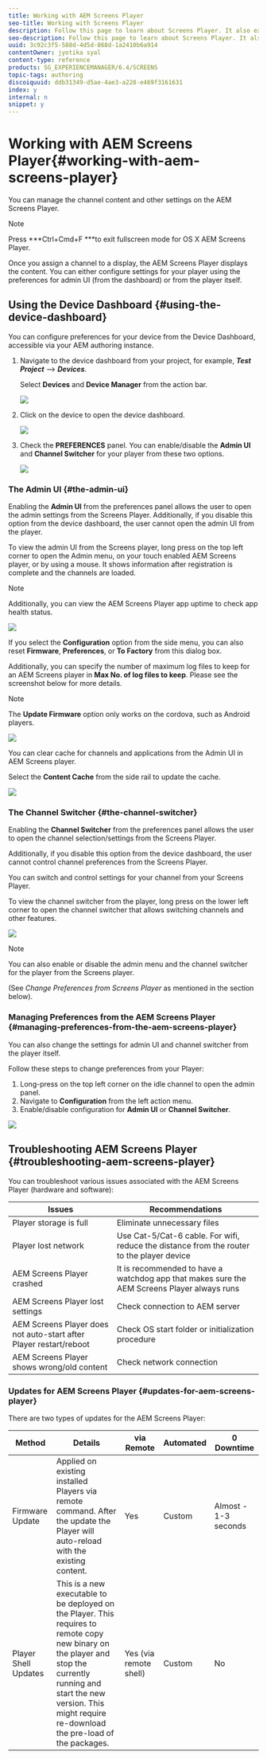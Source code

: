 ```yaml
---
title: Working with AEM Screens Player
seo-title: Working with Screens Player
description: Follow this page to learn about Screens Player. It also explains the Admin UI and the Channel Switcher.
seo-description: Follow this page to learn about Screens Player. It also explains the Admin UI and the Channel Switcher.
uuid: 3c92c3f5-588d-4d5d-868d-1a2410b6a914
contentOwner: jyotika syal
content-type: reference
products: SG_EXPERIENCEMANAGER/6.4/SCREENS
topic-tags: authoring
discoiquuid: ddb31349-d5ae-4ae3-a228-e469f3161631
index: y
internal: n
snippet: y
---
```


# Working with AEM Screens Player{#working-with-aem-screens-player}

You can manage the channel content and other settings on the AEM Screens Player.

>[!NOTE]
>
>Press ***Ctrl+Cmd+F ***to exit fullscreen mode for OS X AEM Screens Player.

Once you assign a channel to a display, the AEM Screens Player displays the content. You can either configure settings for your player using the preferences for admin UI (from the dashboard) or from the player itself.

## Using the Device Dashboard {#using-the-device-dashboard}

You can configure preferences for your device from the Device Dashboard, accessible via your AEM authoring instance.

1. Navigate to the device dashboard from your project, for example, ***Test Project*** --&gt; ***Devices***.

   Select **Devices** and **Device Manager** from the action bar.

   ![](assets/chlimage_1-51.png)

1. Click on the device to open the device dashboard.

   ![](assets/chlimage_1-52.png)

1. Check the **PREFERENCES** panel. You can enable/disable the **Admin UI** and **Channel Switcher** for your player from these two options.

   ![](assets/chlimage_1-53.png)

### The Admin UI {#the-admin-ui}

Enabling the **Admin UI** from the preferences panel allows the user to open the admin settings from the Screens Player. Additionally, if you disable this option from the device dashboard, the user cannot open the admin UI from the player.

To view the admin UI from the Screens player, long press on the top left corner to open the Admin menu, on your touch enabled AEM Screens player, or by using a mouse. It shows information after registration is complete and the channels are loaded.

>[!NOTE]
>
>Additionally, you can view the AEM Screens Player app uptime to check app health status.

![](assets/chlimage_1-2.gif)

If you select the **Configuration** option from the side menu, you can also reset **Firmware**, **Preferences**, or **To Factory** from this dialog box.

Additionally, you can specify the number of maximum log files to keep for an AEM Screens player in **Max No. of log files to keep**. Please see the screenshot below for more details.

>[!NOTE]
>
>The **Update Firmware** option only works on the cordova, such as Android players.

![](assets/screen_shot_2018-10-15at101257am.png)

You can clear cache for channels and applications from the Admin UI in AEM Screens player.

Select the **Content Cache** from the side rail to update the cache.

![](assets/screen_shot_2018-10-15at105717am.png) 

### The Channel Switcher {#the-channel-switcher}

Enabling the **Channel Switcher** from the preferences panel allows the user to open the channel selection/settings from the Screens Player.

Additionally, if you disable this option from the device dashboard, the user cannot control channel preferences from the Screens Player.

You can switch and control settings for your channel from your Screens Player.

To view the channel switcher from the player, long press on the lower left corner to open the channel switcher that allows switching channels and other features.

![](assets/chlimage_1-54.png)

>[!NOTE]
>
>You can also enable or disable the admin menu and the channel switcher for the player from the Screens player.
>
>(See *Change Preferences from Screens Player* as mentioned in the section below).

### Managing Preferences from the AEM Screens Player {#managing-preferences-from-the-aem-screens-player}

You can also change the settings for admin UI and channel switcher from the player itself.

Follow these steps to change preferences from your Player:

1. Long-press on the top left corner on the idle channel to open the admin panel.
1. Navigate to **Configuration** from the left action menu.
1. Enable/disable configuration for **Admin UI** or **Channel Switcher**.

![](assets/screen_shot_2018-10-15at101257am-1.png) 

## Troubleshooting AEM Screens Player {#troubleshooting-aem-screens-player}

You can troubleshoot various issues associated with the AEM Screens Player (hardware and software):

| **Issues** |**Recommendations** |
|---|---|
| Player storage is full |Eliminate unnecessary files |
| Player lost network |Use Cat-5/Cat-6 cable. For wifi, reduce the distance from the router to the player device |
| AEM Screens Player crashed |It is recommended to have a watchdog app that makes sure the AEM Screens Player always runs |
| AEM Screens Player lost settings |Check connection to AEM server |
| AEM Screens Player does not auto-start after Player restart/reboot |Check OS start folder or initialization procedure |
| AEM Screens Player shows wrong/old content |Check network connection |

### Updates for AEM Screens Player {#updates-for-aem-screens-player}

There are two types of updates for the AEM Screens Player:

| **Method** |**Details** |**via Remote** |**Automated** |**0 Downtime** |
|---|---|---|---|---|
| Firmware Update |Applied on existing installed Players via remote command. After the update the Player will auto-reload with the existing content. |Yes |Custom |Almost - 1-3 seconds |
| Player Shell Updates |This is a new executable to be deployed on the Player. This requires to remote copy new binary on the player and stop the currently running and start the new version. This might require re-download the pre-load of the packages. |Yes (via remote shell) |Custom |No |

